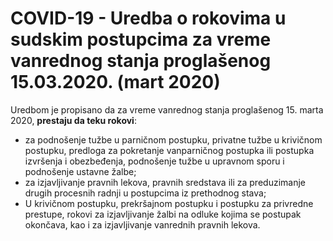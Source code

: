 # COVID-19 - Uredba o rokovima u sudskim postupcima za vreme vanrednog stanja proglašenog 15.03.2020. (mart 2020)

Uredbom je propisano da za vreme vanrednog stanja proglašenog 15. marta 2020, **prestaju da teku rokovi**:

- za podnošenje tužbe u parničnom postupku, privatne tužbe u krivičnom postupku, predloga za pokretanje vanparničnog postupka ili postupka izvršenja i obezbeđenja, podnošenje tužbe u upravnom sporu i podnošenje ustavne žalbe;
- za izjavljivanje pravnih lekova, pravnih sredstava ili za preduzimanje drugih procesnih radnji u postupcima iz prethodnog stava;
- U krivičnom postupku, prekršajnom postupku i postupku za privredne prestupe, rokovi za izjavljivanje žalbi na odluke kojima se postupak okončava, kao i za izjavljivanje vanrednih pravnih lekova.
